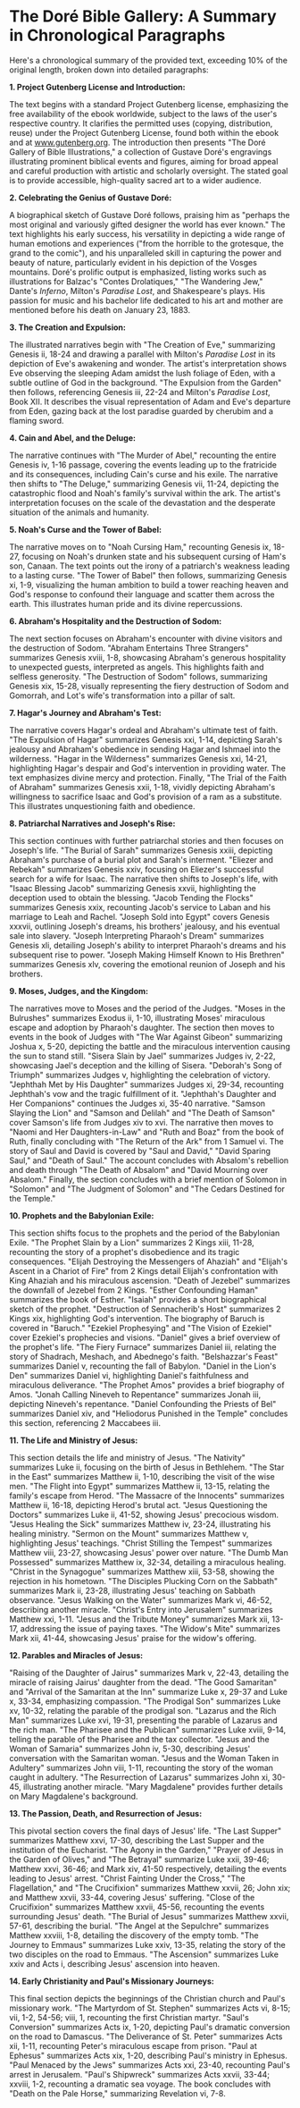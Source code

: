 # The Doré Bible Gallery: A Summary in Chronological Paragraphs

Here's a chronological summary of the provided text, exceeding 10% of the original length, broken down into detailed paragraphs:

**1. Project Gutenberg License and Introduction:**

The text begins with a standard Project Gutenberg license, emphasizing the free availability of the ebook worldwide, subject to the laws of the user's respective country.  It clarifies the permitted uses (copying, distribution, reuse) under the Project Gutenberg License, found both within the ebook and at www.gutenberg.org.  The introduction then presents "The Doré Gallery of Bible Illustrations," a collection of Gustave Doré's engravings illustrating prominent biblical events and figures, aiming for broad appeal and careful production with artistic and scholarly oversight. The stated goal is to provide accessible, high-quality sacred art to a wider audience.

**2. Celebrating the Genius of Gustave Doré:**

A biographical sketch of Gustave Doré follows, praising him as "perhaps the most original and variously gifted designer the world has ever known."  The text highlights his early success, his versatility in depicting a wide range of human emotions and experiences ("from the horrible to the grotesque, the grand to the comic"), and his unparalleled skill in capturing the power and beauty of nature, particularly evident in his depiction of the Vosges mountains.  Doré's prolific output is emphasized, listing works such as illustrations for Balzac's "Contes Drolatiques," "The Wandering Jew," Dante's *Inferno*, Milton's *Paradise Lost*, and Shakespeare's plays. His passion for music and his bachelor life dedicated to his art and mother are mentioned before his death on January 23, 1883.


**3. The Creation and Expulsion:**

The illustrated narratives begin with "The Creation of Eve," summarizing Genesis ii, 18-24 and drawing a parallel with Milton's *Paradise Lost* in its depiction of Eve's awakening and wonder.  The artist's interpretation shows Eve observing the sleeping Adam amidst the lush foliage of Eden, with a subtle outline of God in the background.  "The Expulsion from the Garden" then follows, referencing Genesis iii, 22-24 and Milton's *Paradise Lost*, Book XII.  It describes the visual representation of Adam and Eve's departure from Eden, gazing back at the lost paradise guarded by cherubim and a flaming sword.


**4. Cain and Abel, and the Deluge:**

The narrative continues with "The Murder of Abel," recounting the entire Genesis iv, 1-16 passage, covering the events leading up to the fratricide and its consequences, including Cain's curse and his exile.  The narrative then shifts to "The Deluge," summarizing Genesis vii, 11-24, depicting the catastrophic flood and Noah's family's survival within the ark. The artist's interpretation focuses on the scale of the devastation and the desperate situation of the animals and humanity.


**5. Noah's Curse and the Tower of Babel:**

The narrative moves on to "Noah Cursing Ham," recounting Genesis ix, 18-27, focusing on Noah's drunken state and his subsequent cursing of Ham's son, Canaan. The text points out the irony of a patriarch's weakness leading to a lasting curse.  "The Tower of Babel" then follows, summarizing Genesis xi, 1-9, visualizing the human ambition to build a tower reaching heaven and God's response to confound their language and scatter them across the earth. This illustrates human pride and its divine repercussions.

**6. Abraham's Hospitality and the Destruction of Sodom:**

The next section focuses on Abraham's encounter with divine visitors and the destruction of Sodom.  "Abraham Entertains Three Strangers" summarizes Genesis xviii, 1-8, showcasing Abraham's generous hospitality to unexpected guests, interpreted as angels.  This highlights faith and selfless generosity.  "The Destruction of Sodom" follows, summarizing Genesis xix, 15-28, visually representing the fiery destruction of Sodom and Gomorrah, and Lot's wife's transformation into a pillar of salt.


**7. Hagar's Journey and Abraham's Test:**

The narrative covers Hagar's ordeal and Abraham's ultimate test of faith.  "The Expulsion of Hagar" summarizes Genesis xxi, 1-14, depicting Sarah's jealousy and Abraham's obedience in sending Hagar and Ishmael into the wilderness. "Hagar in the Wilderness" summarizes Genesis xxi, 14-21, highlighting Hagar's despair and God's intervention in providing water. The text emphasizes divine mercy and protection. Finally, "The Trial of the Faith of Abraham" summarizes Genesis xxii, 1-18, vividly depicting Abraham's willingness to sacrifice Isaac and God's provision of a ram as a substitute. This illustrates unquestioning faith and obedience.


**8. Patriarchal Narratives and Joseph's Rise:**

This section continues with further patriarchal stories and then focuses on Joseph's life. "The Burial of Sarah" summarizes Genesis xxiii, depicting Abraham's purchase of a burial plot and Sarah's interment.  "Eliezer and Rebekah" summarizes Genesis xxiv, focusing on Eliezer's successful search for a wife for Isaac. The narrative then shifts to Joseph's life, with "Isaac Blessing Jacob" summarizing Genesis xxvii, highlighting the deception used to obtain the blessing. "Jacob Tending the Flocks" summarizes Genesis xxix, recounting Jacob's service to Laban and his marriage to Leah and Rachel.  "Joseph Sold into Egypt" covers Genesis xxxvii, outlining Joseph's dreams, his brothers' jealousy, and his eventual sale into slavery. "Joseph Interpreting Pharaoh's Dream" summarizes Genesis xli, detailing Joseph's ability to interpret Pharaoh's dreams and his subsequent rise to power. "Joseph Making Himself Known to His Brethren" summarizes Genesis xlv, covering the emotional reunion of Joseph and his brothers.


**9. Moses, Judges, and the Kingdom:**

The narratives move to Moses and the period of the Judges. "Moses in the Bulrushes" summarizes Exodus ii, 1-10, illustrating Moses' miraculous escape and adoption by Pharaoh's daughter.  The section then moves to events in the book of Judges with "The War Against Gibeon" summarizing Joshua x, 5-20, depicting the battle and the miraculous intervention causing the sun to stand still. "Sisera Slain by Jael" summarizes Judges iv, 2-22, showcasing Jael's deception and the killing of Sisera. "Deborah's Song of Triumph" summarizes Judges v, highlighting the celebration of victory. "Jephthah Met by His Daughter" summarizes Judges xi, 29-34, recounting Jephthah's vow and the tragic fulfillment of it. "Jephthah's Daughter and Her Companions" continues the Judges xi, 35-40 narrative.  "Samson Slaying the Lion" and "Samson and Delilah" and "The Death of Samson" cover Samson's life from Judges xiv to xvi. The narrative then moves to "Naomi and Her Daughters-in-Law" and "Ruth and Boaz" from the book of Ruth,  finally concluding with "The Return of the Ark" from 1 Samuel vi. The story of Saul and David is covered by "Saul and David," "David Sparing Saul," and "Death of Saul." The account concludes with Absalom's rebellion and death through  "The Death of Absalom" and "David Mourning over Absalom."  Finally, the section concludes with a brief mention of Solomon in "Solomon" and "The Judgment of Solomon"  and "The Cedars Destined for the Temple."


**10. Prophets and the Babylonian Exile:**

This section shifts focus to the prophets and the period of the Babylonian Exile.  "The Prophet Slain by a Lion" summarizes 2 Kings xiii, 11-28, recounting the story of a prophet's disobedience and its tragic consequences. "Elijah Destroying the Messengers of Ahaziah" and "Elijah's Ascent in a Chariot of Fire" from 2 Kings detail Elijah's confrontation with King Ahaziah and his miraculous ascension. "Death of Jezebel" summarizes the downfall of Jezebel from 2 Kings. "Esther Confounding Haman" summarizes the book of Esther. "Isaiah" provides a short biographical sketch of the prophet.  "Destruction of Sennacherib's Host" summarizes 2 Kings xix, highlighting God's intervention. The biography of Baruch is covered in "Baruch." "Ezekiel Prophesying" and "The Vision of Ezekiel" cover Ezekiel's prophecies and visions.  "Daniel" gives a brief overview of the prophet's life. "The Fiery Furnace" summarizes Daniel iii, relating the story of Shadrach, Meshach, and Abednego's faith.  "Belshazzar's Feast" summarizes Daniel v, recounting the fall of Babylon.  "Daniel in the Lion's Den" summarizes Daniel vi, highlighting Daniel's faithfulness and miraculous deliverance. "The Prophet Amos" provides a brief biography of Amos. "Jonah Calling Nineveh to Repentance" summarizes Jonah iii, depicting Nineveh's repentance. "Daniel Confounding the Priests of Bel" summarizes Daniel xiv,  and "Heliodorus Punished in the Temple" concludes this section, referencing 2 Maccabees iii.


**11. The Life and Ministry of Jesus:**

This section details the life and ministry of Jesus.  "The Nativity" summarizes Luke ii, focusing on the birth of Jesus in Bethlehem. "The Star in the East" summarizes Matthew ii, 1-10, describing the visit of the wise men.  "The Flight into Egypt" summarizes Matthew ii, 13-15, relating the family's escape from Herod. "The Massacre of the Innocents" summarizes Matthew ii, 16-18, depicting Herod's brutal act. "Jesus Questioning the Doctors" summarizes Luke ii, 41-52, showing Jesus' precocious wisdom. "Jesus Healing the Sick" summarizes Matthew iv, 23-24, illustrating his healing ministry. "Sermon on the Mount" summarizes Matthew v, highlighting Jesus' teachings.  "Christ Stilling the Tempest" summarizes Matthew viii, 23-27, showcasing Jesus' power over nature.  "The Dumb Man Possessed" summarizes Matthew ix, 32-34, detailing a miraculous healing. "Christ in the Synagogue" summarizes Matthew xiii, 53-58, showing the rejection in his hometown. "The Disciples Plucking Corn on the Sabbath" summarizes Mark ii, 23-28, illustrating Jesus' teaching on Sabbath observance. "Jesus Walking on the Water" summarizes Mark vi, 46-52, describing another miracle.  "Christ's Entry into Jerusalem" summarizes Matthew xxi, 1-11.  "Jesus and the Tribute Money" summarizes Mark xii, 13-17, addressing the issue of paying taxes. "The Widow's Mite" summarizes Mark xii, 41-44, showcasing Jesus' praise for the widow's offering.


**12. Parables and Miracles of Jesus:**

"Raising of the Daughter of Jairus" summarizes Mark v, 22-43, detailing the miracle of raising Jairus' daughter from the dead. "The Good Samaritan" and "Arrival of the Samaritan at the Inn" summarize Luke x, 29-37 and Luke x, 33-34, emphasizing compassion. "The Prodigal Son" summarizes Luke xv, 10-32,  relating the parable of the prodigal son. "Lazarus and the Rich Man" summarizes Luke xvi, 19-31, presenting the parable of Lazarus and the rich man. "The Pharisee and the Publican" summarizes Luke xviii, 9-14, telling the parable of the Pharisee and the tax collector. "Jesus and the Woman of Samaria" summarizes John iv, 5-30, describing Jesus' conversation with the Samaritan woman. "Jesus and the Woman Taken in Adultery" summarizes John viii, 1-11, recounting the story of the woman caught in adultery. "The Resurrection of Lazarus" summarizes John xi, 30-45, illustrating another miracle. "Mary Magdalene" provides further details on Mary Magdalene's background.


**13. The Passion, Death, and Resurrection of Jesus:**

This pivotal section covers the final days of Jesus' life. "The Last Supper" summarizes Matthew xxvi, 17-30, describing the Last Supper and the institution of the Eucharist. "The Agony in the Garden," "Prayer of Jesus in the Garden of Olives," and "The Betrayal" summarize Luke xxii, 39-46; Matthew xxvi, 36-46; and Mark xiv, 41-50 respectively, detailing the events leading to Jesus' arrest. "Christ Fainting Under the Cross," "The Flagellation," and "The Crucifixion" summarizes Matthew xxvii, 26; John xix; and Matthew xxvii, 33-44, covering Jesus' suffering.  "Close of the Crucifixion" summarizes Matthew xxvii, 45-56, recounting the events surrounding Jesus' death. "The Burial of Jesus" summarizes Matthew xxvii, 57-61, describing the burial. "The Angel at the Sepulchre" summarizes Matthew xxviii, 1-8, detailing the discovery of the empty tomb. "The Journey to Emmaus" summarizes Luke xxiv, 13-35, relating the story of the two disciples on the road to Emmaus.  "The Ascension" summarizes Luke xxiv and Acts i, describing Jesus' ascension into heaven.


**14. Early Christianity and Paul's Missionary Journeys:**

This final section depicts the beginnings of the Christian church and Paul's missionary work. "The Martyrdom of St. Stephen" summarizes Acts vi, 8-15; vii, 1-2, 54-56; viii, 1, recounting the first Christian martyr. "Saul's Conversion" summarizes Acts ix, 1-20, depicting Paul's dramatic conversion on the road to Damascus. "The Deliverance of St. Peter" summarizes Acts xii, 1-11, recounting Peter's miraculous escape from prison.  "Paul at Ephesus" summarizes Acts xix, 1-20, describing Paul's ministry in Ephesus. "Paul Menaced by the Jews" summarizes Acts xxi, 23-40, recounting Paul's arrest in Jerusalem. "Paul's Shipwreck" summarizes Acts xxvii, 33-44; xxviii, 1-2, recounting a dramatic sea voyage. The book concludes with "Death on the Pale Horse," summarizing Revelation vi, 7-8.
